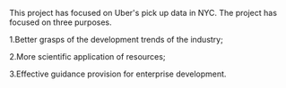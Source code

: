 This project has focused on Uber's pick up data in NYC.
The project has focused on three purposes.

1.Better grasps of the development trends of the industry;

2.More scientific application of resources;

3.Effective guidance provision for enterprise development.
